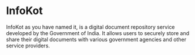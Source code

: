 # InfoKot
InfoKot as you have named it, is a digital document repository service developed by the Government of India. It allows users to securely store and share their digital documents with various government agencies and other service providers.

